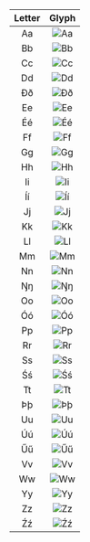 |Letter|Glyph|
|:-:|:-:|
|Aa|![Aa](AlphabetD/img/A)|
|Bb|![Bb](AlphabetD/img/B)|
|Cc|![Cc](AlphabetD/img/C)|
|Dd|![Dd](AlphabetD/img/D)|
|Ðð|![Ðð](AlphabetD/img/Edh)|
|Ee|![Ee](AlphabetD/img/E)|
|Éé|![Éé](AlphabetD/img/Eacute)|
|Ff|![Ff](AlphabetD/img/F)|
|Gg|![Gg](AlphabetD/img/G)|
|Hh|![Hh](AlphabetD/img/H)|
|Ii|![Ii](AlphabetD/img/I)|
|Íí|![Íí](AlphabetD/img/Iacute)|
|Jj|![Jj](AlphabetD/img/J)|
|Kk|![Kk](AlphabetD/img/K)|
|Ll|![Ll](AlphabetD/img/L)|
|Mm|![Mm](AlphabetD/img/M)|
|Nn|![Nn](AlphabetD/img/N)|
|Ŋŋ|![Ŋŋ](AlphabetD/img/Eng)|
|Oo|![Oo](AlphabetD/img/O)|
|Óó|![Óó](AlphabetD/img/Oacute)|
|Pp|![Pp](AlphabetD/img/P)|
|Rr|![Rr](AlphabetD/img/R)|
|Ss|![Ss](AlphabetD/img/S)|
|Śś|![Śś](AlphabetD/img/Sacute)|
|Tt|![Tt](AlphabetD/img/T)|
|Þþ|![Þþ](AlphabetD/img/Thorn)|
|Uu|![Uu](AlphabetD/img/U)|
|Úú|![Úú](AlphabetD/img/Uacute)|
|Űű|![Űű](AlphabetD/img/Udoubleacute)|
|Vv|![Vv](AlphabetD/img/V)|
|Ww|![Ww](AlphabetD/img/W)|
|Yy|![Yy](AlphabetD/img/Y)|
|Zz|![Zz](AlphabetD/img/Z)|
|Źź|![Źź](AlphabetD/img/Zacute)|
